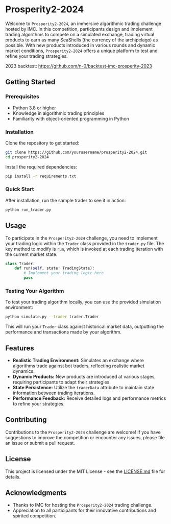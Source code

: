 # Prosperity2-2024

Welcome to `Prosperity2-2024`, an immersive algorithmic trading challenge hosted by IMC. In this competition, participants design and implement trading algorithms to compete on a simulated exchange, trading virtual products to earn as many SeaShells (the currency of the archipelago) as possible. With new products introduced in various rounds and dynamic market conditions, `Prosperity2-2024` offers a unique platform to test and refine your trading strategies.

2023 backtest: https://github.com/n-0/backtest-imc-prosperity-2023

## Getting Started

### Prerequisites

- Python 3.8 or higher
- Knowledge in algorithmic trading principles
- Familiarity with object-oriented programming in Python

### Installation

Clone the repository to get started:

```bash
git clone https://github.com/yourusername/prosperity2-2024.git
cd prosperity2-2024
```

Install the required dependencies:

```bash
pip install -r requirements.txt
```

### Quick Start

After installation, run the sample trader to see it in action:

```bash
python run_trader.py
```

## Usage

To participate in the `Prosperity2-2024` challenge, you need to implement your trading logic within the `Trader` class provided in the `trader.py` file. The key method to modify is `run`, which is invoked at each trading iteration with the current market state.

```python
class Trader:
    def run(self, state: TradingState):
        # Implement your trading logic here
        pass
```

### Testing Your Algorithm

To test your trading algorithm locally, you can use the provided simulation environment:

```bash
python simulate.py --trader trader.Trader
```

This will run your `Trader` class against historical market data, outputting the performance and transactions made by your algorithm.

## Features

- **Realistic Trading Environment:** Simulates an exchange where algorithms trade against bot traders, reflecting realistic market dynamics.
- **Dynamic Products:** New products are introduced at various stages, requiring participants to adapt their strategies.
- **State Persistence:** Utilize the `traderData` attribute to maintain state information between trading iterations.
- **Performance Feedback:** Receive detailed logs and performance metrics to refine your strategies.

## Contributing

Contributions to the `Prosperity2-2024` challenge are welcome! If you have suggestions to improve the competition or encounter any issues, please file an issue or submit a pull request.

## License

This project is licensed under the MIT License - see the [LICENSE.md](LICENSE.md) file for details.

## Acknowledgments

- Thanks to IMC for hosting the `Prosperity2-2024` trading challenge.
- Appreciation to all participants for their innovative contributions and spirited competition.

